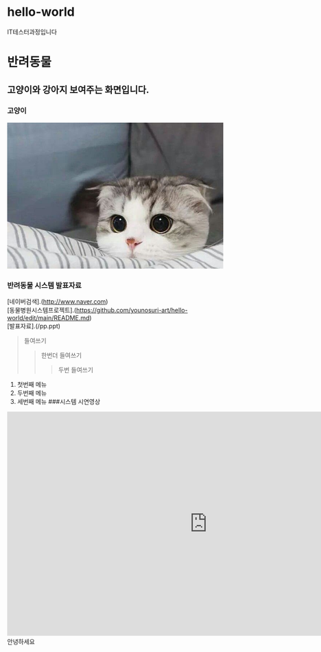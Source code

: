 # hello-world
IT테스터과정입니다
# 반려동물
## 고양이와 강아지 보여주는 화면입니다.
### 고양이
<img src="귀여운고양이사진_(1).jpg"/>

### 반려동물 시스템 발표자료
[네이버검색].(http://www.naver.com)<br>
[동물병원시스템프로젝트].(https://github.com/younosuri-art/hello-world/edit/main/README.md)<br>
[발표자료].(/pp.ppt)<br>
>들여쓰기<br>
>>한번더 들여쓰기<br>
>>>두번 들여쓰기<br>
1. 첫번째 메뉴
2. 두번째 메뉴
3. 세번째 메뉴
###시스템 시연영상
<iframe width="931" height="522" src="https://www.youtube.com/embed/BLMOXIsGsxc" title="[PlayList]🍂가을 하늘 아래, 사랑은 리듬이 되고, 낙엽이 춤추는 길 위로 우리 마음이 달려간다." frameborder="0" allow="accelerometer; autoplay; clipboard-write; encrypted-media; gyroscope; picture-in-picture; web-share" referrerpolicy="strict-origin-when-cross-origin" allowfullscreen></iframe>
안녕하세요
